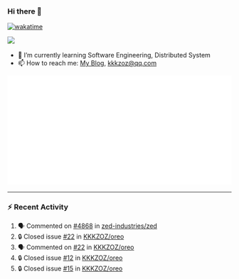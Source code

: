 ### Hi there 👋

[![wakatime](https://wakatime.com/badge/user/3d3cd454-4851-419e-ab98-0f85a4d69dbf.svg)](https://wakatime.com/@3d3cd454-4851-419e-ab98-0f85a4d69dbf)

![](https://komarev.com/ghpvc/?username=kkkzoz&color=green)

- 🌱 I’m currently learning Software Engineering, Distributed System
- 📫 How to reach me: [My Blog](https://blog.kkkzoz.top/), <kkkzoz@qq.com>

![](https://raw.githubusercontent.com/kkkzoz/github-stats/actions_branch/generated_images/languages.svg)

---

### :zap: Recent Activity

<!--START_SECTION:activity-->
1. 🗣 Commented on [#4868](https://github.com/zed-industries/zed/issues/4868#issuecomment-3193511356) in [zed-industries/zed](https://github.com/zed-industries/zed)
2. 🔒 Closed issue [#22](https://github.com/KKKZOZ/oreo/issues/22) in [KKKZOZ/oreo](https://github.com/KKKZOZ/oreo)
3. 🗣 Commented on [#22](https://github.com/KKKZOZ/oreo/issues/22#issuecomment-3173487161) in [KKKZOZ/oreo](https://github.com/KKKZOZ/oreo)
4. 🔒 Closed issue [#12](https://github.com/KKKZOZ/oreo/issues/12) in [KKKZOZ/oreo](https://github.com/KKKZOZ/oreo)
5. 🔒 Closed issue [#15](https://github.com/KKKZOZ/oreo/issues/15) in [KKKZOZ/oreo](https://github.com/KKKZOZ/oreo)
<!--END_SECTION:activity-->

<!--
**KKKZOZ/KKKZOZ** is a ✨ _special_ ✨ repository because its `README.md` (this file) appears on your GitHub profile.

Here are some ideas to get you started:

- 🔭 I’m currently working on ...
- 🌱 I’m currently learning ...
- 👯 I’m looking to collaborate on ...
- 🤔 I’m looking for help with ...
- 💬 Ask me about ...
- 📫 How to reach me: ...
- 😄 Pronouns: ...
- ⚡ Fun fact: ...
-->

